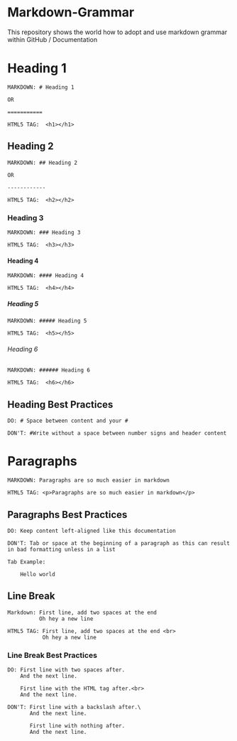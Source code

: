 Markdown-Grammar
=============
This repository shows the world how to adopt and use markdown grammar within GitHub / Documentation



# Heading 1
    MARKDOWN: # Heading 1

    OR

    ===========

    HTML5 TAG:  <h1></h1>
## Heading 2
    MARKDOWN: ## Heading 2

    OR

    ------------

    HTML5 TAG:  <h2></h2>
### Heading 3
    MARKDOWN: ### Heading 3

    HTML5 TAG:  <h3></h3>
#### Heading 4
    MARKDOWN: #### Heading 4

    HTML5 TAG:  <h4></h4>
##### Heading 5
    MARKDOWN: ##### Heading 5

    HTML5 TAG:  <h5></h5>
###### Heading 6
    MARKDOWN: ###### Heading 6

    HTML5 TAG:  <h6></h6>

## Heading Best Practices
    DO: # Space between content and your #

    DON'T: #Write without a space between number signs and header content

# Paragraphs
    MARKDOWN: Paragraphs are so much easier in markdown

    HTML5 TAG: <p>Paragraphs are so much easier in markdown</p>

## Paragraphs Best Practices
    DO: Keep content left-aligned like this documentation

    DON'T: Tab or space at the beginning of a paragraph as this can result in bad formatting unless in a list

    Tab Example:

        Hello world

## Line Break
    Markdown: First line, add two spaces at the end  
              Oh hey a new line

    HTML5 TAG: First line, add two spaces at the end <br>
               Oh hey a new line

### Line Break Best Practices
    DO: First line with two spaces after.  
        And the next line.

        First line with the HTML tag after.<br>
        And the next line.

    DON'T: First line with a backslash after.\
           And the next line.

           First line with nothing after.
           And the next line.
